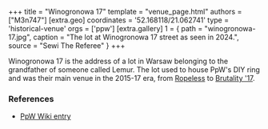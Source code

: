 +++
title = "Winogronowa 17"
template = "venue_page.html"
authors = ["M3n747"]
[extra.geo]
coordinates = '52.168118/21.062741'
type = 'historical-venue'
orgs = ['ppw']
[extra.gallery]
1 = { path = "winogronowa-17.jpg", caption = "The lot at Winogronowa 17 street as seen in 2024.", source = "Sewi The Referee" }
+++

Winogronowa 17 is the address of a lot in Warsaw belonging to the grandfather of someone called Lemur. The lot used to house PpW's DIY ring and was their main venue in the 2015-17 era, from [Ropeless](@/e/ppw/2015-05-01-ppw-ropeless.md) to [Brutality '17](@/e/ppw/2017-03-25-ppw-brutality-17.md).

### References

* [PpW Wiki entry](https://ppw-fandom.tpwres.pl/dzialka-dziadka-lemura)
